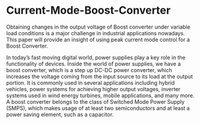 # Current-Mode-Boost-Converter

Obtaining changes in the output voltage of Boost converter under variable load conditions is a major challenge in industrial applications nowadays. This paper will provide an insight of using peak current mode control for a Boost Converter.

In today’s fast moving digital world, power supplies play a key role in the functionality of devices. Inside the world of power supplies, we have a boost converter, which is a step up DC-DC power converter, which increases the voltage coming from the input source to its load at the output portion. It is commonly used in several applications including hybrid vehicles, power systems for achieving higher output voltages, inverter systems used in wind energy turbines, mobile applications, and many more. A boost converter belongs to the class of Switched Mode Power Supply (SMPS), which makes usage of at least two semiconductors and at least a power saving element, such as a capacitor.

